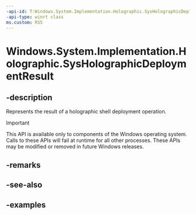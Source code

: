 ```yaml
---
-api-id: T:Windows.System.Implementation.Holographic.SysHolographicDeploymentResult
-api-type: winrt class
ms.custom: RS5
---
```


<!-- Class syntax.
public class SysHolographicDeploymentResult 
-->

# Windows.System.Implementation.Holographic.SysHolographicDeploymentResult

## -description
Represents the result of a holographic shell deployment operation.

> [!IMPORTANT]
> This API is available only to components of the Windows operating system.  Calls to these APIs will fail at runtime for all other processes.  These APIs may be modified or removed in future Windows releases.

## -remarks

## -see-also

## -examples

